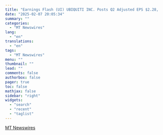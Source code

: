 ```yaml
---
title: "Earnings Flash (UI) UBIQUITI INC. Posts Q2 Adjusted EPS $2.28, vs. FactSet Est of $2.14"
date: "2025-02-07 20:05:34"
summary: ""
categories:
  - "MT Newswires"
lang:
  - "en"
translations:
  - "en"
tags:
  - "MT Newswires"
menu: ""
thumbnail: ""
lead: ""
comments: false
authorbox: false
pager: true
toc: false
mathjax: false
sidebar: "right"
widgets:
  - "search"
  - "recent"
  - "taglist"
---
```




[MT Newswires](https://www.tradingview.com/news/mtnewswires.com:20250207:A3312328:0/)
